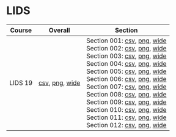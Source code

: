 # LIDS

| Course | Overall | Section |
| ------ | ------- | ------- |
| LIDS 19 | [csv](https://github.com/UCSD-Historical-Enrollment-Data/2024Spring/blob/main/overall/LIDS%2019.csv), [png](https://raw.githubusercontent.com/UCSD-Historical-Enrollment-Data/2024Spring/main/plot_overall/LIDS%2019.png), [wide](https://raw.githubusercontent.com/UCSD-Historical-Enrollment-Data/2024Spring/main/plot_overall_wide/LIDS%2019.png) | Section 001: [csv](https://github.com/UCSD-Historical-Enrollment-Data/2024Spring/blob/main/section/LIDS%2019_001.csv), [png](https://raw.githubusercontent.com/UCSD-Historical-Enrollment-Data/2024Spring/main/plot_section/LIDS%2019_001.png), [wide](https://raw.githubusercontent.com/UCSD-Historical-Enrollment-Data/2024Spring/main/plot_section_wide/LIDS%2019_001.png)<br>Section 002: [csv](https://github.com/UCSD-Historical-Enrollment-Data/2024Spring/blob/main/section/LIDS%2019_002.csv), [png](https://raw.githubusercontent.com/UCSD-Historical-Enrollment-Data/2024Spring/main/plot_section/LIDS%2019_002.png), [wide](https://raw.githubusercontent.com/UCSD-Historical-Enrollment-Data/2024Spring/main/plot_section_wide/LIDS%2019_002.png)<br>Section 003: [csv](https://github.com/UCSD-Historical-Enrollment-Data/2024Spring/blob/main/section/LIDS%2019_003.csv), [png](https://raw.githubusercontent.com/UCSD-Historical-Enrollment-Data/2024Spring/main/plot_section/LIDS%2019_003.png), [wide](https://raw.githubusercontent.com/UCSD-Historical-Enrollment-Data/2024Spring/main/plot_section_wide/LIDS%2019_003.png)<br>Section 004: [csv](https://github.com/UCSD-Historical-Enrollment-Data/2024Spring/blob/main/section/LIDS%2019_004.csv), [png](https://raw.githubusercontent.com/UCSD-Historical-Enrollment-Data/2024Spring/main/plot_section/LIDS%2019_004.png), [wide](https://raw.githubusercontent.com/UCSD-Historical-Enrollment-Data/2024Spring/main/plot_section_wide/LIDS%2019_004.png)<br>Section 005: [csv](https://github.com/UCSD-Historical-Enrollment-Data/2024Spring/blob/main/section/LIDS%2019_005.csv), [png](https://raw.githubusercontent.com/UCSD-Historical-Enrollment-Data/2024Spring/main/plot_section/LIDS%2019_005.png), [wide](https://raw.githubusercontent.com/UCSD-Historical-Enrollment-Data/2024Spring/main/plot_section_wide/LIDS%2019_005.png)<br>Section 006: [csv](https://github.com/UCSD-Historical-Enrollment-Data/2024Spring/blob/main/section/LIDS%2019_006.csv), [png](https://raw.githubusercontent.com/UCSD-Historical-Enrollment-Data/2024Spring/main/plot_section/LIDS%2019_006.png), [wide](https://raw.githubusercontent.com/UCSD-Historical-Enrollment-Data/2024Spring/main/plot_section_wide/LIDS%2019_006.png)<br>Section 007: [csv](https://github.com/UCSD-Historical-Enrollment-Data/2024Spring/blob/main/section/LIDS%2019_007.csv), [png](https://raw.githubusercontent.com/UCSD-Historical-Enrollment-Data/2024Spring/main/plot_section/LIDS%2019_007.png), [wide](https://raw.githubusercontent.com/UCSD-Historical-Enrollment-Data/2024Spring/main/plot_section_wide/LIDS%2019_007.png)<br>Section 008: [csv](https://github.com/UCSD-Historical-Enrollment-Data/2024Spring/blob/main/section/LIDS%2019_008.csv), [png](https://raw.githubusercontent.com/UCSD-Historical-Enrollment-Data/2024Spring/main/plot_section/LIDS%2019_008.png), [wide](https://raw.githubusercontent.com/UCSD-Historical-Enrollment-Data/2024Spring/main/plot_section_wide/LIDS%2019_008.png)<br>Section 009: [csv](https://github.com/UCSD-Historical-Enrollment-Data/2024Spring/blob/main/section/LIDS%2019_009.csv), [png](https://raw.githubusercontent.com/UCSD-Historical-Enrollment-Data/2024Spring/main/plot_section/LIDS%2019_009.png), [wide](https://raw.githubusercontent.com/UCSD-Historical-Enrollment-Data/2024Spring/main/plot_section_wide/LIDS%2019_009.png)<br>Section 010: [csv](https://github.com/UCSD-Historical-Enrollment-Data/2024Spring/blob/main/section/LIDS%2019_010.csv), [png](https://raw.githubusercontent.com/UCSD-Historical-Enrollment-Data/2024Spring/main/plot_section/LIDS%2019_010.png), [wide](https://raw.githubusercontent.com/UCSD-Historical-Enrollment-Data/2024Spring/main/plot_section_wide/LIDS%2019_010.png)<br>Section 011: [csv](https://github.com/UCSD-Historical-Enrollment-Data/2024Spring/blob/main/section/LIDS%2019_011.csv), [png](https://raw.githubusercontent.com/UCSD-Historical-Enrollment-Data/2024Spring/main/plot_section/LIDS%2019_011.png), [wide](https://raw.githubusercontent.com/UCSD-Historical-Enrollment-Data/2024Spring/main/plot_section_wide/LIDS%2019_011.png)<br>Section 012: [csv](https://github.com/UCSD-Historical-Enrollment-Data/2024Spring/blob/main/section/LIDS%2019_012.csv), [png](https://raw.githubusercontent.com/UCSD-Historical-Enrollment-Data/2024Spring/main/plot_section/LIDS%2019_012.png), [wide](https://raw.githubusercontent.com/UCSD-Historical-Enrollment-Data/2024Spring/main/plot_section_wide/LIDS%2019_012.png) |
